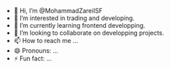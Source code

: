 - 👋 Hi, I’m @MohammadZareiISF
- 👀 I’m interested in trading and developing.
- 🌱 I’m currently learning frontend developping.
- 💞️ I’m looking to collaborate on developping projects.
- 📫 How to reach me ...
- 😄 Pronouns: ...
- ⚡ Fun fact: ...

<!---
MohammadZareiISF/MohammadZareiISF is a ✨ special ✨ repository because its `README.md` (this file) appears on your GitHub profile.
You can click the Preview link to take a look at your changes.
--->
